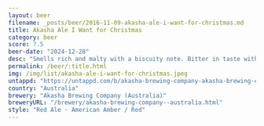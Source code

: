 ```yaml
---
layout: beer
filename: _posts/beer/2016-11-09-akasha-ale-i-want-for-christmas.md
title: Akasha Ale I Want for Christmas
category: beer
score: 7.5
beer-date: "2024-12-28"
desc: "Smells rich and malty with a biscuity note. Bitter in taste with a fairly neutral flavour and a little bit of caramel towards the end"
permalink: /beer/:title.html
img: /img/list/akasha-ale-i-want-for-christmas.jpeg
untappd: "https://untappd.com/b/akasha-brewing-company-akasha-brewing-company-ale-i-want-for-christmas/6060896"
country: "Australia"
brewery: "Akasha Brewing Company (Australia)"
breweryURL: "/brewery/akasha-brewing-company--australia.html"
style: "Red Ale - American Amber / Red"
---
```

